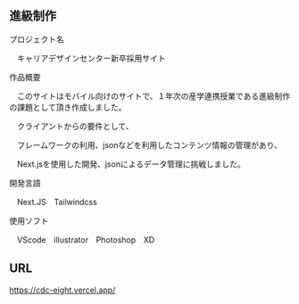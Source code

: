 ## 進級制作

プロジェクト名

　キャリアデザインセンター新卒採用サイト


作品概要

　このサイトはモバイル向けのサイトで、１年次の産学連携授業である進級制作の課題として頂き作成しました。
 
 　クライアントからの要件として、

　フレームワークの利用、jsonなどを利用したコンテンツ情報の管理があり、

　Next.jsを使用した開発、jsonによるデータ管理に挑戦しました。


開発言語

　Next.JS　Tailwindcss


使用ソフト

　VScode　illustrator　Photoshop　XD
 

## URL
https://cdc-eight.vercel.app/
